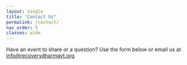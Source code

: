 ```yaml
---
layout: single
title: "Contact Us"
permalink: /contact/
nav_order: 5
classes: wide
---
```


Have an event to share or a question? Use the form below or email us at [info@recoverydharmavt.org](mailto:info@recoverydharmavt.org).

<!-- Embed Google Form below
<!-- <iframe src="YOUR_GOOGLE_FORM_URL" width="100%" height="600"></iframe>

To update the form, edit this file and replace the Google Form URL above. -->
